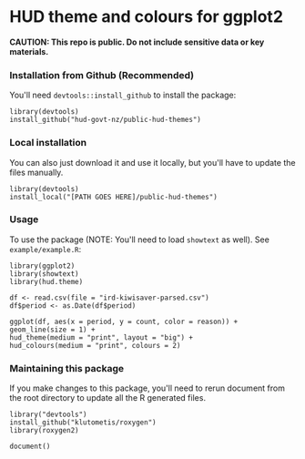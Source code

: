 # HUD theme and colours for ggplot2
**CAUTION: This repo is public. Do not include sensitive data or key materials.**

### Installation from Github (Recommended)
You'll need `devtools::install_github` to install the package:
```
library(devtools)
install_github("hud-govt-nz/public-hud-themes")
```


### Local installation
You can also just download it and use it locally, but you'll have to update the files manually.

```
library(devtools)
install_local("[PATH GOES HERE]/public-hud-themes")
```


### Usage
To use the package (NOTE: You'll need to load `showtext` as well). See `example/example.R`:
```
library(ggplot2)
library(showtext)
library(hud.theme)

df <- read.csv(file = "ird-kiwisaver-parsed.csv")
df$period <- as.Date(df$period)

ggplot(df, aes(x = period, y = count, color = reason)) +
geom_line(size = 1) +
hud_theme(medium = "print", layout = "big") +
hud_colours(medium = "print", colours = 2)
```


### Maintaining this package
If you make changes to this package, you'll need to rerun document from the root directory to update all the R generated files.
```
library("devtools")
install_github("klutometis/roxygen")
library(roxygen2)

document()
```
